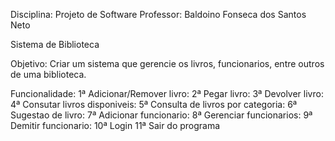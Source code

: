 Disciplina: Projeto de Software
Professor: Baldoino Fonseca dos Santos Neto

Sistema de Biblioteca

Objetivo: Criar um sistema que gerencie os livros, funcionarios, entre outros de uma biblioteca.

Funcionalidade:
1ª Adicionar/Remover livro:
2ª Pegar livro:
3ª Devolver livro:
4ª Consutar livros disponiveis:
5ª Consulta de livros por categoria:
6ª Sugestao de livro:
7ª Adicionar funcionario:
8ª Gerenciar funcionarios:
9ª Demitir funcionario:
10ª Login
11ª Sair do programa



